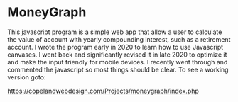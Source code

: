 # MoneyGraph
This javascript program is a simple web app that allow a user to calculate the value of account with yearly compounding interest, such as a retirement account. I wrote the program early in 2020 to learn how to use Javascript canvases. I went back and significantly revised it in late 2020 to optimize it and make the input friendly for mobile devices. I recently went through and commented the javascript so most things should be clear. To see a working version goto:

https://copelandwebdesign.com/Projects/moneygraph/index.php
